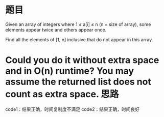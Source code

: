 题目
===
Given an array of integers where 1 ≤ a[i] ≤ n (n = size of array), some elements appear twice and others appear once.

Find all the elements of [1, n] inclusive that do not appear in this array.

Could you do it without extra space and in O(n) runtime? You may assume the returned list does not count as extra space.
思路
=====
code1：结果正确，时间复制度不满足
code2：结果正确，时间良好
